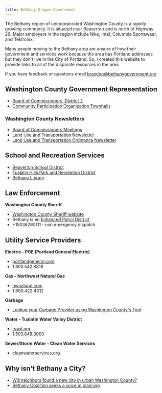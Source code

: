 ```yaml
---
title: Bethany Oregon Government
---
```


The Bethany region of unincorporated Washington County is a rapidly growing community. It is situated near Beaverton and is north of Highway 26. Major employers in the region include Nike, Intel, Columbia Sportswear, and Tektronix.

Many people moving to the Bethany area are unsure of how their government and services work because the area has Portland addresses but they don't live in the City of Portland. So, I created this website to provide links to all of the disparate resources in the area.

If you have feedback or questions email [brandon@bethanygovernment.org](mailto:brandon@bethanygovernment.org)

## Washington County Government Representation

- [Board of Commissioners, District 2](https://www.co.washington.or.us/BOC/)
- [Community Participation Organization Townhalls](https://www.co.washington.or.us/CAO/CPO/CPO7/index.cfm)

### Washington County Newsletters 

- [Board of Commissioners Meetings](https://visitor.r20.constantcontact.com/manage/optin?v=001fF7rnIqcTi-efDs6tbz6P4Zqe-aNn04uFa7B904nc3O_FEI_7HuG0T9r4V5oZ4t-nMp1N7HJ5pVApjBC7DUxrxVWdzOLyafMyren-OV9Nck=)
- [Land Use and Transportation Newsletter](https://www.co.washington.or.us/LUT/News/lutnews.cfm)
- [Land Use and Transportation Ordinance Newsletter](https://visitor.r20.constantcontact.com/manage/optin?v=001r_BcLGtJHgS3BFjdpxB6osB05wTLvknM-wOtCL1zAy8blCTU8isXEnquWqh8hrWXjSl-lunCNohHIB69SPDiPUbIzO9hngaMCCHvN5OGwPD-fCvpIE6LlI4B0AEy4TZqmS14xl80SdQ6bvwXAiSs62mAvCrQk7jzV4YTS0S21ZKx_VJZDOlJ9H79W3Se-yzLcJSGxTZSiz4y0cDBMpYUsGeiV4ZbuncG-8IG32QX5asgS9wMz221pQ==)

## School and Recreation Services

- [Beaverton School District](https://www.beaverton.k12.or.us)
- [Tualatin Hills Park and Recreation District](http://www.thprd.org)
- [Bethany Library](https://www.wccls.org/libraries/cedarmillbethany)

## Law Enforcement

**Washington County Sheriff**

- [Washington County Sheriff website](https://www.co.washington.or.us/sheriff/) 
- Bethany is an [Enhanced Patrol District](https://www.co.washington.or.us/ESPD)
- +15036290111 - non emergency dispatch

## Utility Service Providers

**Electric - PGE (Portland General Electric)**

- [portlandgeneral.com](https://www.portlandgeneral.com)
- 1.800.542.8818

**Gas - Northwest Natural Gas**

- [nwnatural.com](https://www.nwnatural.com)
- 1.800.422.4012

**Garbage**

- [Lookup your Garbage Provider using Washington County's Tool](https://www.co.washington.or.us/HHS/SWR/#whopicksup)

**Water - Tualatin Water Valley District**

- [tvwd.org](https://www.tvwd.org/)
- 1.503.848.3000

**Sewer/Storm Water - Clean Water Services**

- [cleanwaterservices.org](http://cleanwaterservices.org/)

## Why isn't Bethany a City?

- [Will neighbors found a new city in urban Washington County?](https://pamplinmedia.com/pt/9-news/525649-418070-will-neighbors-found-a-new-city-in-urban-washington-county?wallit_nosession=1)
- [Bethany Coalition seeks a voice in planning](https://cedarmillnews.com/legacy/archive/1205/bethany_coalition.html)

